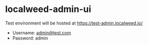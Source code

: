 # localweed-admin-ui

Test environment will be hosted at https://test-admin.localweed.io/
  - Username: admin@test.com
  - Password: admin
